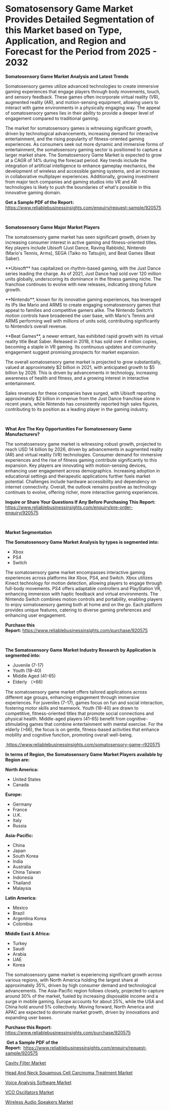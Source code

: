 <p><h1>Somatosensory Game Market Provides Detailed Segmentation of this Market based on Type, Application, and Region and Forecast for the Period from 2025 - 2032</h1></p><p><strong>Somatosensory Game Market Analysis and Latest Trends</strong></p>
<p><p>Somatosensory games utilize advanced technologies to create immersive gaming experiences that engage players through body movements, touch, and sensory feedback. These games often incorporate virtual reality (VR), augmented reality (AR), and motion-sensing equipment, allowing users to interact with game environments in a physically engaging way. The appeal of somatosensory games lies in their ability to provide a deeper level of engagement compared to traditional gaming.</p><p>The market for somatosensory games is witnessing significant growth, driven by technological advancements, increasing demand for interactive entertainment, and the rising popularity of fitness-oriented gaming experiences. As consumers seek out more dynamic and immersive forms of entertainment, the somatosensory gaming sector is positioned to capture a larger market share. The Somatosensory Game Market is expected to grow at a CAGR of 14% during the forecast period. Key trends include the integration of artificial intelligence to enhance gameplay mechanics, the development of wireless and accessible gaming systems, and an increase in collaborative multiplayer experiences. Additionally, growing investment from major tech companies and gaming studios into VR and AR technologies is likely to push the boundaries of what's possible in this innovative gaming domain.</p></p>
<p><strong>Get a Sample PDF of the Report:&nbsp;</strong> <a href="https://www.reliablebusinessinsights.com/enquiry/request-sample/920575?utm_campaign=2446&utm_medium=2&utm_source=Github&utm_content=ia&utm_term=06032025&utm_id=somatosensory-game">https://www.reliablebusinessinsights.com/enquiry/request-sample/920575</a></p>
<p>&nbsp;</p>
<p><strong>Somatosensory Game Major Market Players</strong></p>
<p><p>The somatosensory game market has seen significant growth, driven by increasing consumer interest in active gaming and fitness-oriented titles. Key players include Ubisoft (Just Dance, Raving Rabbids), Nintendo (Mario's Tennis, Arms), SEGA (Taiko no Tatsujin), and Beat Games (Beat Saber).</p><p>**Ubisoft** has capitalized on rhythm-based gaming, with the Just Dance series leading the charge. As of 2021, Just Dance had sold over 120 million units globally, underscoring its dominance in the fitness gaming niche. The franchise continues to evolve with new releases, indicating strong future growth.</p><p>**Nintendo**, known for its innovative gaming experiences, has leveraged its IPs like Mario and ARMS to create engaging somatosensory games that appeal to families and competitive gamers alike. The Nintendo Switch’s motion controls have broadened the user base, with Mario's Tennis and ARMS performing well with millions of units sold, contributing significantly to Nintendo’s overall revenue.</p><p>**Beat Games**, a newer entrant, has exhibited rapid growth with its virtual reality title Beat Saber. Released in 2018, it has sold over 4 million copies, becoming a staple in VR gaming. Its continuous updates and community engagement suggest promising prospects for market expansion.</p><p>The overall somatosensory game market is projected to grow substantially, valued at approximately $2 billion in 2021, with anticipated growth to $5 billion by 2026. This is driven by advancements in technology, increasing awareness of health and fitness, and a growing interest in interactive entertainment.</p><p>Sales revenues for these companies have surged, with Ubisoft reporting approximately $2 billion in revenue from the Just Dance franchise alone in recent years, while Nintendo has consistently reported high sales figures, contributing to its position as a leading player in the gaming industry.</p></p>
<p>&nbsp;</p>
<p><strong>What Are The Key Opportunities For Somatosensory Game Manufacturers?</strong></p>
<p><p>The somatosensory game market is witnessing robust growth, projected to reach USD 14 billion by 2026, driven by advancements in augmented reality (AR) and virtual reality (VR) technologies. Consumer demand for immersive experiences and the rise of fitness gaming contribute significantly to this expansion. Key players are innovating with motion-sensing devices, enhancing user engagement across demographics. Increasing adoption in educational settings and therapeutic applications further fuels market potential. Challenges include hardware accessibility and dependency on internet connectivity. Overall, the outlook remains positive as technology continues to evolve, offering richer, more interactive gaming experiences.</p></p>
<p><strong>Inquire or Share Your Questions If Any Before Purchasing This Report:</strong> <a href="https://www.reliablebusinessinsights.com/enquiry/pre-order-enquiry/920575?utm_campaign=2446&utm_medium=2&utm_source=Github&utm_content=ia&utm_term=06032025&utm_id=somatosensory-game">https://www.reliablebusinessinsights.com/enquiry/pre-order-enquiry/920575</a></p>
<p>&nbsp;</p>
<p><strong>Market Segmentation</strong></p>
<p><strong>The Somatosensory Game Market Analysis by types is segmented into:</strong></p>
<p><ul><li>Xbox</li><li>PS4</li><li>Switch</li></ul></p>
<p><p>The somatosensory game market encompasses interactive gaming experiences across platforms like Xbox, PS4, and Switch. Xbox utilizes Kinect technology for motion detection, allowing players to engage through full-body movements. PS4 offers adaptable controllers and PlayStation VR, enhancing immersion with haptic feedback and virtual environments. The Nintendo Switch combines motion controls and portability, enabling players to enjoy somatosensory gaming both at home and on the go. Each platform provides unique features, catering to diverse gaming preferences and enhancing user engagement.</p></p>
<p><strong>Purchase this Report:&nbsp;</strong><a href="https://www.reliablebusinessinsights.com/purchase/920575?utm_campaign=2446&utm_medium=2&utm_source=Github&utm_content=ia&utm_term=06032025&utm_id=somatosensory-game">https://www.reliablebusinessinsights.com/purchase/920575</a></p>
<p>&nbsp;</p>
<p><strong>The Somatosensory Game Market Industry Research by Application is segmented into:</strong></p>
<p><ul><li>Juvenile (7-17)</li><li>Youth (18-40)</li><li>Middle Aged (41-65)</li><li>Elderly （>66)</li></ul></p>
<p><p>The somatosensory game market offers tailored applications across different age groups, enhancing engagement through immersive experiences. For juveniles (7-17), games focus on fun and social interaction, fostering motor skills and teamwork. Youth (18-40) are drawn to competitive, fitness-oriented titles that promote social connections and physical health. Middle-aged players (41-65) benefit from cognitive-stimulating games that combine entertainment with mental exercise. For the elderly (>66), the focus is on gentle, fitness-based activities that enhance mobility and cognitive function, promoting overall well-being.</p></p>
<p><a href="https://www.reliablebusinessinsights.com/somatosensory-game-r920575?utm_campaign=2446&utm_medium=2&utm_source=Github&utm_content=ia&utm_term=06032025&utm_id=somatosensory-game">&nbsp;https://www.reliablebusinessinsights.com/somatosensory-game-r920575</a></p>
<p><strong>In terms of Region, the Somatosensory Game Market Players available by Region are:</strong></p>
<p>
    <p> <strong> North America: </strong>
        <ul>
            <li>United States</li>
            <li>Canada</li>
        </ul>
        </p> 
    <p> <strong> Europe: </strong>
        <ul>
            <li>Germany</li>
            <li>France</li>
            <li>U.K.</li>
            <li>Italy</li>
            <li>Russia</li>
        </ul>
        </p> 
    <p> <strong> Asia-Pacific: </strong>
        <ul>
            <li>China</li>
            <li>Japan</li>
            <li>South Korea</li>
            <li>India</li>
            <li>Australia</li>
            <li>China Taiwan</li>
            <li>Indonesia</li>
            <li>Thailand</li>
            <li>Malaysia</li>
        </ul>
        </p> 
    <p> <strong> Latin America: </strong>
        <ul>
            <li>Mexico</li>
            <li>Brazil</li>
            <li>Argentina Korea</li>
            <li>Colombia</li>
        </ul>
        </p> 
    <p> <strong> Middle East & Africa: </strong>
        <ul>
            <li>Turkey</li>
            <li>Saudi</li>
            <li>Arabia</li>
            <li>UAE</li>
            <li>Korea</li>
        </ul>
    </p>
    </p>
<p><p>The somatosensory game market is experiencing significant growth across various regions, with North America holding the largest share at approximately 35%, driven by high consumer demand and technological advancements. The Asia-Pacific region follows closely, projected to capture around 30% of the market, fueled by increasing disposable income and a surge in mobile gaming. Europe accounts for about 25%, while the USA and China hold around 5% collectively. Moving forward, North America and APAC are expected to dominate market growth, driven by innovations and expanding user bases.</p></p>
<p><strong>Purchase this Report: </strong><a href="https://www.reliablebusinessinsights.com/purchase/920575?utm_campaign=2446&utm_medium=2&utm_source=Github&utm_content=ia&utm_term=06032025&utm_id=somatosensory-game">https://www.reliablebusinessinsights.com/purchase/920575</a></p>
<p>&nbsp;<strong>Get a Sample PDF of the Report:&nbsp;&nbsp;</strong><a href="https://www.reliablebusinessinsights.com/enquiry/request-sample/920575?utm_campaign=2446&utm_medium=2&utm_source=Github&utm_content=ia&utm_term=06032025&utm_id=somatosensory-game">https://www.reliablebusinessinsights.com/enquiry/request-sample/920575</a></p>
<p><strong></strong></p>
<p><p><a href="https://www.linkedin.com/pulse/cavity-filter-industry-report-market-share-growth-trends-95-rorif?utm_campaign=2446&utm_medium=2&utm_source=Github&utm_content=ia&utm_term=06032025&utm_id=somatosensory-game">Cavity Filter Market</a></p><p><a href="https://github.com/ujanoandryvw/Market-Research-Report-List-1/blob/main/head-and-neck-squamous-cell-carcinoma-treatment-market.md?utm_campaign=2446&utm_medium=2&utm_source=Github&utm_content=ia&utm_term=06032025&utm_id=somatosensory-game">Head And Neck Squamous Cell Carcinoma Treatment Market</a></p><p><a href="https://github.com/zemonarutaep/Market-Research-Report-List-1/blob/main/voice-analysis-software-market.md?utm_campaign=2446&utm_medium=2&utm_source=Github&utm_content=ia&utm_term=06032025&utm_id=somatosensory-game">Voice Analysis Software Market</a></p><p><a href="https://www.linkedin.com/pulse/vco-oscillators-market-predictions-taking-consideration-size-r0u8f?utm_campaign=2446&utm_medium=2&utm_source=Github&utm_content=ia&utm_term=06032025&utm_id=somatosensory-game">VCO Oscillators Market</a></p><p><a href="https://www.linkedin.com/pulse/wireless-audio-speakers-market-global-trends-forecast-2025--wg66c?utm_campaign=2446&utm_medium=2&utm_source=Github&utm_content=ia&utm_term=06032025&utm_id=somatosensory-game">Wireless Audio Speakers Market</a></p></p>